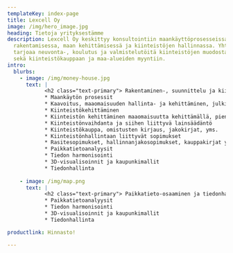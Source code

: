 ```yaml
---
templateKey: index-page
title: Lexcell Oy
image: /img/hero_image.jpg
heading: Tietoja yrityksestämme
description: Lexcell Oy keskittyy konsultointiin maankäyttöprosesseissa mm.
  rakentamisessa, maan kehittämisessä ja kiinteistöjen hallinnassa. Yhtiö
  tarjoaa neuvonta-, koulutus ja valmistelutöitä kiinteistöjen muodostamiseen,
  sekä kiinteistökauppaan ja maa-alueiden myyntiin.
intro:
  blurbs:
    - image: /img/money-house.jpg
      text: |
            <h2 class="text-primary"> Rakentaminen-, suunnittelu ja kiinteistönvaihdanta sekä juridinen osaaminen </h2> 
            * Maankäytön prosessit 
            * Kaavoitus, maaomaisuuden hallinta- ja kehittäminen, julkiset prosessit esimerkiksi rakentaminen- ja kiinteistönmuodostaminen kunnalla
            * Kiinteistökehittäminen 
            * Kiinteistön kehittäminen maaomaisuutta kehittämällä, pienkiinteistöjen kehittäminen esim. asuinhuoneistot, kaavoittaminen, kiinteistökehittämisen yleiset trendit 
            * Kiinteistönvaihdanta ja siihen liittyvä lainsäädäntö 
            * Kiinteistökauppa, omistusten kirjaus, jakokirjat, yms. 
            * Kiinteistönhallintaan liittyvät sopimukset 
            * Rasitesopimukset, hallinnanjakosopimukset, kauppakirjat yms. 
            * Paikkatietoanalyysit 
            * Tiedon harmonisointi 
            * 3D-visualisoinnit ja kaupunkimallit 
            * Tiedonhallinta 
           
    - image: /img/map.png
      text: |
            <h2 class="text-primary"> Paikkatieto-osaaminen ja tiedonhallinta </h2>     
            * Paikkatietoanalyysit 
            * Tiedon harmonisointi 
            * 3D-visualisoinnit ja kaupunkimallit 
            * Tiedonhallinta

productlink: Hinnasto!

---
```

